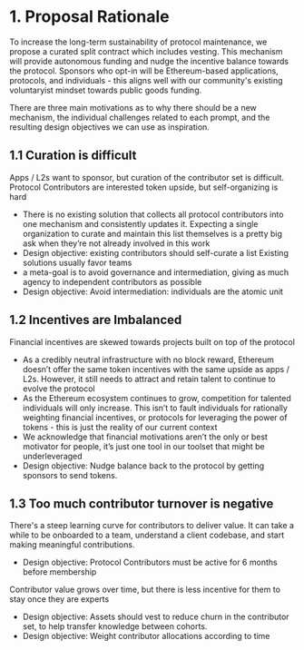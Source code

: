 # 1. Proposal Rationale

To increase the long-term sustainability of protocol maintenance, we propose a curated split contract which includes vesting. This mechanism will provide autonomous funding and nudge the incentive balance towards the protocol. Sponsors who opt-in will be Ethereum-based applications, protocols, and individuals - this aligns well with our community's existing voluntaryist mindset towards public goods funding. 

There are three main motivations as to why there should be a new mechanism, the individual challenges related to each prompt, and the resulting design objectives we can use as inspiration.

## 1.1 Curation is difficult

Apps / L2s want to sponsor, but curation of the contributor set is difficult. Protocol Contributors are interested token upside, but self-organizing is hard
- There is no existing solution that collects all protocol contributors into one mechanism and consistently updates it. Expecting a single organization to curate and maintain this list themselves is a pretty big ask when they’re not already involved in this work
- Design objective: existing contributors should self-curate a list
Existing solutions usually favor teams
- a meta-goal is to avoid governance and intermediation, giving as much agency to independent contributors as possible
- Design objective: Avoid intermediation: individuals are the atomic unit

## 1.2 Incentives are Imbalanced

Financial incentives are skewed towards projects built on top of the protocol
- As a credibly neutral infrastructure with no block reward, Ethereum doesn’t offer the same token incentives with the same upside as apps / L2s. However, it still needs to attract and retain talent to continue to evolve the protocol
- As the Ethereum ecosystem continues to grow, competition for talented individuals will only increase. This isn’t to fault individuals for rationally weighting financial incentives, or protocols for leveraging the power of tokens - this is just the reality of our current context
- We acknowledge that financial motivations aren’t the only or best motivator for people, it’s just one tool in our toolset that might be underleveraged
- Design objective: Nudge balance back to the protocol by getting sponsors to send tokens.

## 1.3 Too much contributor turnover is negative

There's a steep learning curve for contributors to deliver value. It can take a while to be onboarded to a team, understand a client codebase, and start making meaningful contributions.
- Design objective: Protocol Contributors must be active for 6 months before membership

Contributor value grows over time, but there is less incentive for them to stay once they are experts
- Design objective: Assets should vest to reduce churn in the contributor set, to help transfer knowledge between cohorts.
- Design objective: Weight contributor allocations  according to time
